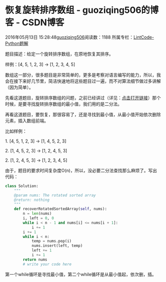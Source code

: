 # 恢复旋转排序数组 - guoziqing506的博客 - CSDN博客





2016年05月13日 15:28:48[guoziqing506](https://me.csdn.net/guoziqing506)阅读数：1188
所属专栏：[LintCode-Python题解](https://blog.csdn.net/column/details/guoziqing-blog.html)









题目描述：给定一个旋转排序数组，在原地恢复其排序。

样例：[4, 5, 1, 2, 3] -> [1, 2, 3, 4, 5]

数组这一部分，很多题目是非常简单的，更多是考察对语言编写的能力，所以，我会在接下来好几节里，简洁快速地将这些题目过一遍，而不对算法细节做过多讲解（因为简单）。

先看这道题目，旋转排序数组的问题，之前已经讲过（详见：[点击打开链接](http://blog.csdn.net/guoziqing506/article/details/51058549)）那个时候，是要寻找旋转排序数组的最小值，我们用的是二分法。

再看这道题目，要恢复，那很容易了，还是寻找到最小值，从最小值开始依次删除元素，插入数组前端。

比如样例：

1. [4, 5, 1, 2, 3] -> [1,
4, 5, 2, 3]

2. [1, 4, 5, 2, 3] -> [1, 2, 4,
 5, 3]

2. [1, 2, 4,
 5, 3] -> [1, 2, 3, 4, 5]


由于，题目的要求时间复杂度O(n)，所以，没必要二分法查找那么麻烦了。写出代码：



```python
class Solution:
    """
    @param nums: The rotated sorted array
    @return: nothing
    """
    def recoverRotatedSortedArray(self, nums):
        n = len(nums)
        i, left = 0, 0
        while i < n - 1 and nums[i] <= nums[i + 1]:
            i += 1
        i += 1
        while i < n:
            temp = nums.pop(i)
            nums.insert(left, temp)
            left += 1
            i += 1
        return nums
        # write your code here
```
第一个while循环是寻找最小值，第二个while循环是从最小值起，依次删，插。




